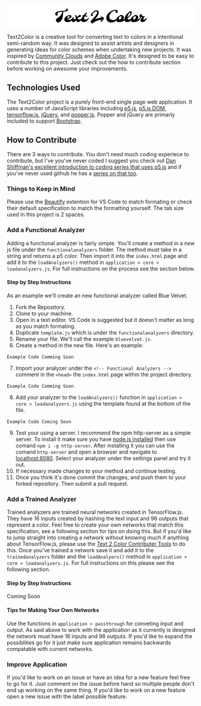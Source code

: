 ![Text 2 Color Logo](./images/logo-banner.png)

Text2Color is a creative tool for converting text to colors in a intentional semi-random way. It was designed to assist artists and designers in generating ideas for color schemes when undertaking new projects. It was inspired by [Community Clouds](https://github.com/CodingTrain/CommunityClouds) and [Adobe Color](https://color.adobe.com). It's designed to be easy to contribute to this project. Just check out the how to contribute section before working on awesome your improvements.

## Technologies Used

The Text2Color project is a purely front-end single page web application. It uses a number of JavaScript libraries including [p5.js](https://p5js.org/), [p5.js DOM](https://p5js.org/reference/#/libraries/p5.dom), [tensorflow.js](https://js.tensorflow.org/), [jQuery](https://jquery.com/), and [popper.js](https://popper.js.org/). Popper and jQuery are primarly included to support [Bootstrap](http://getbootstrap.com/).

## How to Contribute

There are 3 ways to contribute. You don't need much coding experiece to contribute, but I've you've never coded I suggest you check out [Dan Shiffman's excellent introduction to coding series that uses p5.js](https://www.youtube.com/watch?v=yPWkPOfnGsw&list=PLRqwX-V7Uu6Zy51Q-x9tMWIv9cueOFTFA) and if you've never used github he has a [series on that too](https://www.youtube.com/watch?v=BCQHnlnPusY&list=PLRqwX-V7Uu6ZF9C0YMKuns9sLDzK6zoiV).

### Things to Keep in Mind

Please use the [Beautify](https://marketplace.visualstudio.com/items?itemName=HookyQR.beautify) extention for VS Code to match formating or check their default specification to match the formatting yourself. The tab size used in this project is 2 spaces.

### Add a Functional Analyzer

Adding a functional analyzer is fairly simple. You'll create a method in a new js file under the `functionalanalyzers` folder. The method must take in a string and returns a p5 color. Then import it into the `index.html` page and add it to the `loadAnalyzers()` method in `application > core > loadanalyzers.js`. For full instructions on the process see the section below.

#### Step by Step Instructions

As an example we'll create an new functional analyzer called Blue Velvet.

1. Fork the Repository.
2. Clone to your machine.
3. Open in a text editor. VS Code is suggested but it doesn't matter as long as you match formating.
4. Duplicate `template.js` which is under the `functionalanalyzers` directory.
5. Rename your file. We'll call the example `bluevelvet.js`.
6. Create a method in the new file. Here's an example:
```
Example Code Comming Soon
```
7. Import your analyzer under the `<!-- Functional Analyzers -->` comment in the `<head>` the `index.html` page within the project directory.
```
Example Code Comming Soon
```
8. Add your analyzer to the `loadAnalyzers()` function in `application > core > loadanalyzers.js` using the template found at the bottom of the file.
```
Example Code Coming Soon
```
9. Test your using a server. I recommend the npm http-server as a simple server. To install it make sure you have [node.js installed](https://nodejs.org/en/) then use comand `npm i -g http-server`. After installing it you can use the comand  `http-server` and open a browser and navigate to [localhost:8080](http://localhost:8080). Select your analyzer under the settings panel and try it out.
10. If necessary made changes to your method and continue testing.
11. Once you think it's done commit the changes, and push them to your forked repository. Then submit a pull request.

### Add a Trained Analyzer

Trained analyzers are trained neural networks created in TensorFlow.js. They have 16 inputs created by hashing the text input and 96 outputs that represent a color. Feel free to create your own networks that match this specification, see a following section for tips on doing this. But if you'd like to jump straight into creating a network without knowing much if anything about TensorFlow.js, please use the [Text 2 Color Contributer Tools](https://github.com/figraham/text2colorcontributortools) to do this. Once you've trained a network save it and add it to the `trainedanalyzers` folder and the `loadAnalyers()` method in `application > core > loadanalyzers.js`. For full instructions on this please see the following section.

#### Step by Step Instructions

Coming Soon

#### Tips for Making Your Own Networks

Use the functions in `application > passthrough` for conveting input and output. As said above to work with the application as it currently is designed the network must have 16 inputs and 96 outputs. If you'd like to expand the possiblities go for it just make sure application remains backwards compatable with current networks.

### Improve Application

If you'd like to work on an issue or have an idea for a new feature feel free to go for it. Just comment on the issue before hand so multiple people don't end up working on the same thing. If you'd like to work on a new feature open a new issue with the label possible feature.